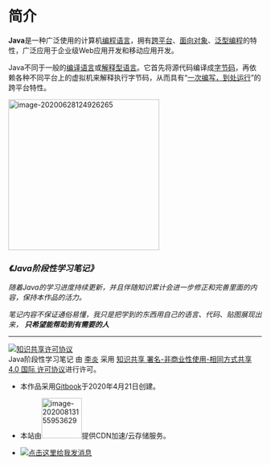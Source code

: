 # 简介

**Java**是一种广泛使用的计算机[编程语言](https://zh.wikipedia.org/wiki/程式設計語言)，拥有[跨平台](https://zh.wikipedia.org/wiki/跨平台)、[面向对象](https://zh.wikipedia.org/wiki/物件導向)、[泛型编程](https://zh.wikipedia.org/wiki/泛型程式設計)的特性，广泛应用于企业级Web应用开发和移动应用开发。

Java不同于一般的[编译语言](https://zh.wikipedia.org/wiki/編譯語言)或[解释型语言](https://zh.wikipedia.org/wiki/直譯語言)。它首先将源代码编译成[字节码](https://zh.wikipedia.org/wiki/字节码)，再依赖各种不同平台上的虚拟机来解释执行字节码，从而具有“[一次编写，到处运行](https://zh.wikipedia.org/wiki/一次编写，到处运行)”的跨平台特性。

<img src="https://images.shiguangping.com/imgs/20200628124926.png" alt="image-20200628124926265" width="300px" title="public static void main(String[] args){}"/>



### *《Java阶段性学习笔记》*

*随着Java的学习进度持续更新，并且伴随知识累计会进一步修正和完善里面的内容，保持本作品的活力。*

*笔记内容不保证通俗易懂，我只是把学到的东西用自己的语言、代码、贴图展现出来，* ***只希望能帮助到有需要的人***

---

<a rel="license" href="http://creativecommons.org/licenses/by-nc-sa/4.0/"><img alt="知识共享许可协议" style="border-width:0" src="https://i.creativecommons.org/l/by-nc-sa/4.0/88x31.png" /></a><br /><span xmlns:dct="http://purl.org/dc/terms/" property="dct:title">Java阶段性学习笔记</span> 由 <a xmlns:cc="http://creativecommons.org/ns#" href="javabook.shiguangping.com" property="cc:attributionName" rel="cc:attributionURL">李炎</a> 采用 <a rel="license" href="http://creativecommons.org/licenses/by-nc-sa/4.0/">知识共享 署名-非商业性使用-相同方式共享 4.0 国际 许可协议</a>进行许可。

- 本作品采用[Gitbook](https://www.gitbook.com/)于2020年4月21日创建。

- 本站由<a href="https://www.upyun.com/?utm_source=lianmeng&utm_medium=referral" target="_blank"><img src="https://images.shiguangping.com/imgs/20200813155953.png" alt="image-20200813155953629" width="80px" /></a>提供CDN加速/云存储服务。

- <a target="_blank" href="http://wpa.qq.com/msgrd?v=3&uin=721748889&site=qq&menu=yes"><img border="0" src="https://pub.idqqimg.com/qconn/wpa/button/button_111.gif" alt="点击这里给我发消息" title="点击这里给我发消息"/></a>

